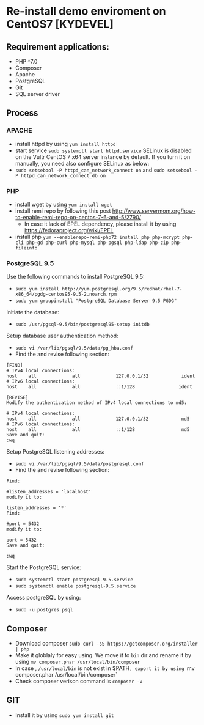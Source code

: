 # Re-install demo enviroment on CentOS7 [KYDEVEL]

## Requirement applications:
 * PHP ^7.0
 * Composer
 * Apache
 * PostgreSQL
 * Git
 * SQL server driver
## Process
### APACHE
  * install httpd by using `yum install httpd`
  * start service `sudo systemctl start httpd.service`
SELinux is disabled on the Vultr CentOS 7 x64 server instance by default. If you turn it on manually, you need also configure SELinux as below:
  * `sudo setsebool -P httpd_can_network_connect on` and `sudo setsebool -P httpd_can_network_connect_db on`
### PHP
  * install wget by using `yum install wget`
  * install remi repo by following this post http://www.servermom.org/how-to-enable-remi-repo-on-centos-7-6-and-5/2790/
    * In case it lack of EPEL dependency, please install it by using https://fedoraproject.org/wiki/EPEL 
  * install php `yum --enablerepo=remi-php72 install php php-mcrypt php-cli php-gd php-curl php-mysql php-pgsql php-ldap php-zip php-fileinfo
`


### PostgreSQL 9.5
Use the following commands to install PostgreSQL 9.5:
  * `sudo yum install http://yum.postgresql.org/9.5/redhat/rhel-7-x86_64/pgdg-centos95-9.5-2.noarch.rpm`
  * `sudo yum groupinstall "PostgreSQL Database Server 9.5 PGDG"`
  
Initiate the database:
  * `sudo /usr/pgsql-9.5/bin/postgresql95-setup initdb`
  
Setup database user authentication method:

  * `sudo vi /var/lib/pgsql/9.5/data/pg_hba.conf`
  * Find the and revise following section:
```
[FIND]
# IPv4 local connections:
host    all             all             127.0.0.1/32            ident
# IPv6 local connections:
host    all             all             ::1/128                ident

[REVISE]
Modify the authentication method of IPv4 local connections to md5:

# IPv4 local connections:
host    all             all             127.0.0.1/32            md5
# IPv6 local connections:
host    all             all             ::1/128                 md5
Save and quit:
:wq
```

Setup PostgreSQL listening addresses:

  * `sudo vi /var/lib/pgsql/9.5/data/postgresql.conf`
  * Find the and revise following section:
```
Find:

#listen_addresses = 'localhost'
modify it to:

listen_addresses = '*'
Find:

#port = 5432
modify it to:

port = 5432
Save and quit:

:wq
```
Start the PostgreSQL service:

  * `sudo systemctl start postgresql-9.5.service`
  * `sudo systemctl enable postgresql-9.5.service`
  
Access postgreSQL by using:

  * `sudo -u postgres psql`
  
## Composer

  * Download composer `sudo curl -sS https://getcomposer.org/installer | php`
  * Make it globlaly for easy using. We move it to `bin` dir and rename it by using `mv composer.phar /usr/local/bin/composer`
  * In case , `/usr/local/bin` is not exist in $PATH`, export it by using `mv composer.phar /usr/local/bin/composer`
  * Check composer verison command is `composer -V`
  
## GIT
  * Install it by using `sudo yum install git`
